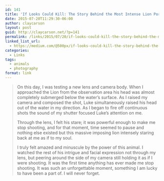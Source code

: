 ```yaml
---
id: 141
title: 'If Looks Could Kill: The Story Behind the Most Intense Lion Portrait'
date: 2015-07-20T11:29:30-06:00
author: claycarson
layout: post
guid: http://claycarson.net/?p=141
permalink: /links/2015/07/20/if-looks-could-kill-the-story-behind-the-most-intense-lion-portrait/
linked_list_url:
  - https://medium.com/@500px/if-looks-could-kill-the-story-behind-the-most-intense-lion-portrait-1a7af31f0cc9
categories:
  - Links
tags:
  - animals
  - photography
format: link
---
```

<blockquote>
  On this day, I was testing a new lens and camera body. When I approached the Lion from the observation area his head was almost completely submerged below the water’s surface. As I raised my camera and composed the shot, Luke simultaneously raised his head out of the water in my direction. As I began to fire off continuous shots the sound of my shutter focused Luke’s attention on me.
  
  Through the lens, I felt his stare; it was powerful enough to make me stop shooting, and for that moment, time seemed to pause and nothing else existed but this massive imposing lion intensely staring back at me as if to my soul.
  
  I truly felt amazed and minuscule by the power of this animal. I watched the rest of his intrigue and facial expression not through my lens, but peering around the side of my camera still holding it as if I were shooting. It was the first time anything has ever made me stop shooting. It was such an unforgettable moment, something I am lucky to have been a part of. I will never forget.
</blockquote>